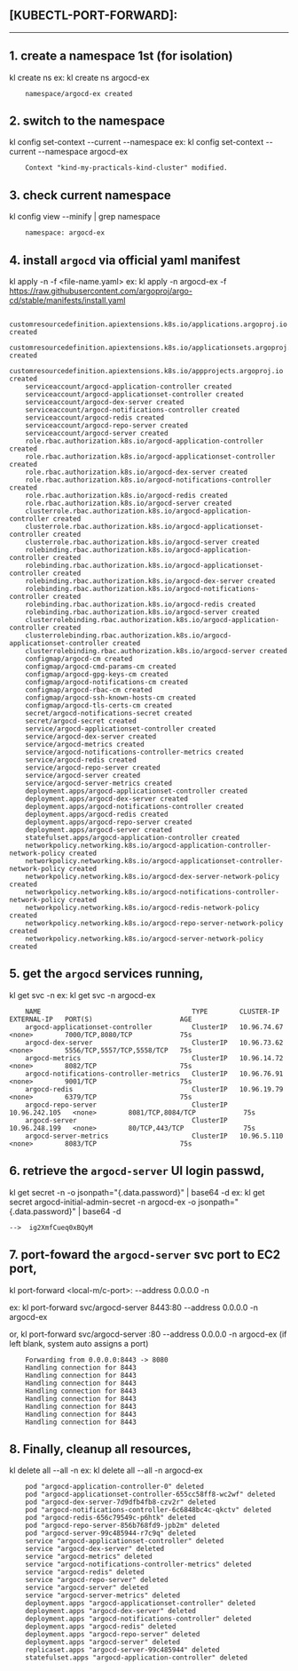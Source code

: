## [KUBECTL-PORT-FORWARD]:
--------

## 1. create a namespace 1st (for isolation)
kl create ns <ns-name>
ex: kl create ns argocd-ex
        
        namespace/argocd-ex created

## 2. switch to the namespace
kl config set-context --current --namespace <ns-name>
ex: kl config set-context --current --namespace argocd-ex

        Context "kind-my-practicals-kind-cluster" modified.


## 3. check current namespace
kl config view --minify | grep namespace
    
        namespace: argocd-ex


## 4. install `argocd` via official **yaml manifest**
kl apply -n <ns-name> -f <file-name.yaml>
ex: kl apply -n argocd-ex -f https://raw.githubusercontent.com/argoproj/argo-cd/stable/manifests/install.yaml

        customresourcedefinition.apiextensions.k8s.io/applications.argoproj.io created
        customresourcedefinition.apiextensions.k8s.io/applicationsets.argoproj.io created
        customresourcedefinition.apiextensions.k8s.io/appprojects.argoproj.io created
        serviceaccount/argocd-application-controller created
        serviceaccount/argocd-applicationset-controller created
        serviceaccount/argocd-dex-server created
        serviceaccount/argocd-notifications-controller created
        serviceaccount/argocd-redis created
        serviceaccount/argocd-repo-server created
        serviceaccount/argocd-server created
        role.rbac.authorization.k8s.io/argocd-application-controller created
        role.rbac.authorization.k8s.io/argocd-applicationset-controller created
        role.rbac.authorization.k8s.io/argocd-dex-server created
        role.rbac.authorization.k8s.io/argocd-notifications-controller created
        role.rbac.authorization.k8s.io/argocd-redis created
        role.rbac.authorization.k8s.io/argocd-server created
        clusterrole.rbac.authorization.k8s.io/argocd-application-controller created
        clusterrole.rbac.authorization.k8s.io/argocd-applicationset-controller created
        clusterrole.rbac.authorization.k8s.io/argocd-server created
        rolebinding.rbac.authorization.k8s.io/argocd-application-controller created
        rolebinding.rbac.authorization.k8s.io/argocd-applicationset-controller created
        rolebinding.rbac.authorization.k8s.io/argocd-dex-server created
        rolebinding.rbac.authorization.k8s.io/argocd-notifications-controller created
        rolebinding.rbac.authorization.k8s.io/argocd-redis created
        rolebinding.rbac.authorization.k8s.io/argocd-server created
        clusterrolebinding.rbac.authorization.k8s.io/argocd-application-controller created
        clusterrolebinding.rbac.authorization.k8s.io/argocd-applicationset-controller created
        clusterrolebinding.rbac.authorization.k8s.io/argocd-server created
        configmap/argocd-cm created
        configmap/argocd-cmd-params-cm created
        configmap/argocd-gpg-keys-cm created
        configmap/argocd-notifications-cm created
        configmap/argocd-rbac-cm created
        configmap/argocd-ssh-known-hosts-cm created
        configmap/argocd-tls-certs-cm created
        secret/argocd-notifications-secret created
        secret/argocd-secret created
        service/argocd-applicationset-controller created
        service/argocd-dex-server created
        service/argocd-metrics created
        service/argocd-notifications-controller-metrics created
        service/argocd-redis created
        service/argocd-repo-server created
        service/argocd-server created
        service/argocd-server-metrics created
        deployment.apps/argocd-applicationset-controller created
        deployment.apps/argocd-dex-server created
        deployment.apps/argocd-notifications-controller created
        deployment.apps/argocd-redis created
        deployment.apps/argocd-repo-server created
        deployment.apps/argocd-server created
        statefulset.apps/argocd-application-controller created
        networkpolicy.networking.k8s.io/argocd-application-controller-network-policy created
        networkpolicy.networking.k8s.io/argocd-applicationset-controller-network-policy created
        networkpolicy.networking.k8s.io/argocd-dex-server-network-policy created
        networkpolicy.networking.k8s.io/argocd-notifications-controller-network-policy created
        networkpolicy.networking.k8s.io/argocd-redis-network-policy created
        networkpolicy.networking.k8s.io/argocd-repo-server-network-policy created
        networkpolicy.networking.k8s.io/argocd-server-network-policy created


## 5. get the `argocd` services running,
kl get svc -n <ns-name>
ex: kl get svc -n argocd-ex

        NAME                                      TYPE        CLUSTER-IP      EXTERNAL-IP   PORT(S)                      AGE
        argocd-applicationset-controller          ClusterIP   10.96.74.67     <none>        7000/TCP,8080/TCP            75s
        argocd-dex-server                         ClusterIP   10.96.73.62     <none>        5556/TCP,5557/TCP,5558/TCP   75s
        argocd-metrics                            ClusterIP   10.96.14.72     <none>        8082/TCP                     75s
        argocd-notifications-controller-metrics   ClusterIP   10.96.76.91     <none>        9001/TCP                     75s
        argocd-redis                              ClusterIP   10.96.19.79     <none>        6379/TCP                     75s
        argocd-repo-server                        ClusterIP   10.96.242.105   <none>        8081/TCP,8084/TCP            75s
        argocd-server                             ClusterIP   10.96.248.199   <none>        80/TCP,443/TCP               75s
        argocd-server-metrics                     ClusterIP   10.96.5.110     <none>        8083/TCP                     75s


## 6. retrieve the `argocd-server` UI login passwd,
kl get secret <secret-name> -n <ns-name> -o jsonpath="{.data.password}" | base64 -d
ex: kl get secret argocd-initial-admin-secret -n argocd-ex -o jsonpath="{.data.password}" | base64 -d

    -->  ig2XmfCueq0xBQyM


## 7. port-foward the `argocd-server` svc port to EC2 port,
kl port-forward <svc-name> <local-m/c-port>:<k8-svc-port> --address 0.0.0.0 -n <ns-name>

ex: kl port-forward svc/argocd-server 8443:80 --address 0.0.0.0 -n argocd-ex

or, kl port-forward svc/argocd-server :80 --address 0.0.0.0 -n argocd-ex               (if left blank, system auto assigns a port)
        
        Forwarding from 0.0.0.0:8443 -> 8080
        Handling connection for 8443
        Handling connection for 8443
        Handling connection for 8443
        Handling connection for 8443
        Handling connection for 8443
        Handling connection for 8443
        Handling connection for 8443
        Handling connection for 8443
        

## 8. Finally, cleanup all resources,
kl delete all --all -n <ns-name>
ex: kl delete all --all -n argocd-ex 

        pod "argocd-application-controller-0" deleted
        pod "argocd-applicationset-controller-655cc58ff8-wc2wf" deleted
        pod "argocd-dex-server-7d9dfb4fb8-czv2r" deleted
        pod "argocd-notifications-controller-6c6848bc4c-qkctv" deleted
        pod "argocd-redis-656c79549c-p6htk" deleted
        pod "argocd-repo-server-856b768fd9-jpb2m" deleted
        pod "argocd-server-99c485944-r7c9q" deleted
        service "argocd-applicationset-controller" deleted
        service "argocd-dex-server" deleted
        service "argocd-metrics" deleted
        service "argocd-notifications-controller-metrics" deleted
        service "argocd-redis" deleted
        service "argocd-repo-server" deleted
        service "argocd-server" deleted
        service "argocd-server-metrics" deleted
        deployment.apps "argocd-applicationset-controller" deleted
        deployment.apps "argocd-dex-server" deleted
        deployment.apps "argocd-notifications-controller" deleted
        deployment.apps "argocd-redis" deleted
        deployment.apps "argocd-repo-server" deleted
        deployment.apps "argocd-server" deleted
        replicaset.apps "argocd-server-99c485944" deleted
        statefulset.apps "argocd-application-controller" deleted




